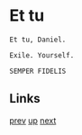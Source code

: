 # Et tu

    Et tu, Daniel.

    Exile. Yourself.

    SEMPER FIDELIS

## Links

[prev](2021-09-16.md) [up](../) [next](2021-10-14.md)
